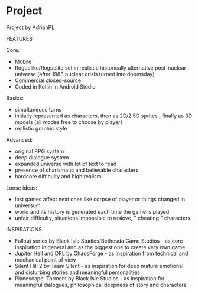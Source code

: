 # Project

Project by AdrianPL

FEATURES

Core:

- Mobile
- Roguelike/Roguelite set in realistic historically alternative post-nuclear universe (after 1983 nuclear crisis turned into doomsday)
- Commercial closed-source
- Coded in Kotlin in Android Studio

Basics:

- simultaneous turns
- initially represented as characters, then as 2D/2.5D sprites , finally as 3D models (all modes free to choose by player)
- realistic graphic style

Advanced:

- original RPG system
- deep dialogue system
- expanded universe with lot of text to read
- presence of charismatic and believable characters
- hardcore difficulty and high realism

Loose ideas:

- lost games affect next ones like corpse of player or things changed in universum
- world and its history is generated each time the game is played
- unfair difficulty, situations impossible to reslove, " cheating " characters

INSPIRATIONS

- Fallout series by Black Isle Studios/Bethesda Game Studios - as core inspiration in general and as the biggest one to create very own game
- Jupiter Hell and DRL by ChaosForge - as inspiration from technical and mechanical point of view
- Silent Hill 2 by Team Silent - as inspiration for deep mature emotional and disturbing stories and meaningful personalities
- Planescape: Torment by Black Isle Studios - as inspiration for meaningful dialogues, philosophical deepness of story and characters
